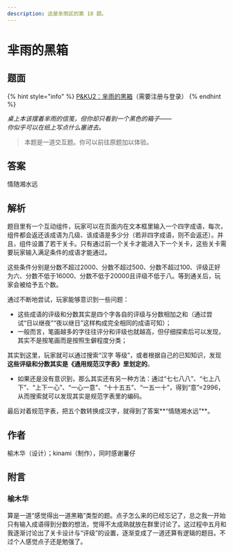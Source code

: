 ```yaml
---
description: 这是芈雨区的第 18 题。
---
```


# 芈雨的黑箱

## 题面

{% hint style="info" %}
[P\&KU2：芈雨的黑箱](https://pnku2.pkupuzzle.art/#/game/miyu/prob\_18)（需要注册与登录）
{% endhint %}

_桌上本该摆着芈雨的信笺，但你却只看到一个黑色的箱子——_\
_你似乎可以在纸上写点什么塞进去。_

> 本题是一道交互题。你可以前往原题加以体验。

## 答案

情随湘水远

## 解析

题目里有一个互动组件，玩家可以在页面内在文本框里输入一个四字成语，每次，组件都会返还该成语为几级、该成语是多少分（若非四字成语，则不会返还）。并且，组件设置了若干关卡。只有通过前一个关卡才能进入下一个关卡，这些关卡需要玩家输入满足条件的成语才能通过。

这些条件分别是分数不超过2000、分数不超过500、分数不超过100、评级正好为六、分数不低于16000、分数不低于20000且评级不低于八。等到通关后，玩家会被给予五个数。

通过不断地尝试，玩家能够意识到一些问题：

* 这些成语的评级和分数其实是四个字各自的评级与分数相加之和（通过尝试“日以继夜”“夜以继日”这样构成完全相同的成语可知）；
* 一般而言，笔画越多的字往往评分和评级也就越高，但仔细探索后可以发现，其实不是按笔画而是按照生僻程度分类；

其实到这里，玩家就可以通过搜索“汉字 等级”，或者根据自己的已知知识，发现**这些评级和分数其实是《通用规范汉字表》里划定的**。

* 如果还是没有意识到，那么其实还有另一种方法：通过“七七八八”、“七上八下”、“上下一心”、“一心一意”、“十十五五”、“一五一十”，得到“意”=2996，从而搜索就可以发现其实是规范字表里的编码。

最后对着规范字表，把五个数转换成汉字，就得到了答案**“情随湘水远”**。

## 作者

榆木华（设计）；kinami（制作），同时感谢薯仔

## 附言

### 榆木华

算是一道“感觉得出一道黑箱”类型的题。点子怎么来的已经忘记了，总之我一开始只有输入成语得到分数的想法，觉得不太成熟就放在群里讨论了。这过程中五月和我逐渐讨论出了关卡设计与“评级”的设置，逐渐变成了一道还算有逻辑的题目。不过个人感觉点子还是勉强了。
